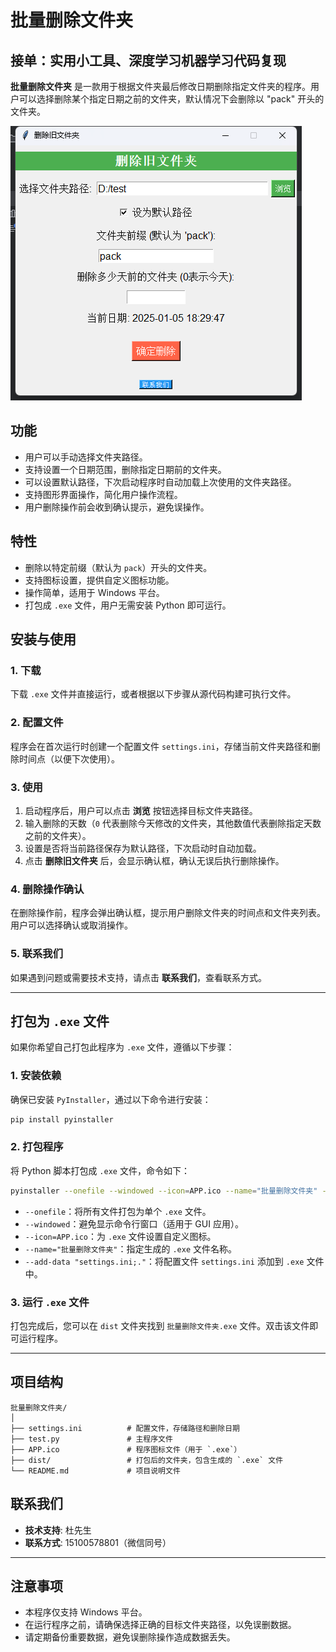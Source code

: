 # 批量删除文件夹

## 接单：实用小工具、深度学习机器学习代码复现

**批量删除文件夹** 是一款用于根据文件夹最后修改日期删除指定文件夹的程序。用户可以选择删除某个指定日期之前的文件夹，默认情况下会删除以 "pack" 开头的文件夹。

![image-20250105183005541](.\assets\image-20250105183005541.png)

## 功能

- 用户可以手动选择文件夹路径。
- 支持设置一个日期范围，删除指定日期前的文件夹。
- 可以设置默认路径，下次启动程序时自动加载上次使用的文件夹路径。
- 支持图形界面操作，简化用户操作流程。
- 用户删除操作前会收到确认提示，避免误操作。

## 特性

- 删除以特定前缀（默认为 `pack`）开头的文件夹。
- 支持图标设置，提供自定义图标功能。
- 操作简单，适用于 Windows 平台。
- 打包成 `.exe` 文件，用户无需安装 Python 即可运行。

## 安装与使用

### 1. 下载

下载 `.exe` 文件并直接运行，或者根据以下步骤从源代码构建可执行文件。

### 2. 配置文件

程序会在首次运行时创建一个配置文件 `settings.ini`，存储当前文件夹路径和删除时间点（以便下次使用）。

### 3. 使用

1. 启动程序后，用户可以点击 **浏览** 按钮选择目标文件夹路径。
2. 输入删除的天数（`0` 代表删除今天修改的文件夹，其他数值代表删除指定天数之前的文件夹）。
3. 设置是否将当前路径保存为默认路径，下次启动时自动加载。
4. 点击 **删除旧文件夹** 后，会显示确认框，确认无误后执行删除操作。

### 4. 删除操作确认

在删除操作前，程序会弹出确认框，提示用户删除文件夹的时间点和文件夹列表。用户可以选择确认或取消操作。

### 5. 联系我们

如果遇到问题或需要技术支持，请点击 **联系我们**，查看联系方式。

------

## 打包为 `.exe` 文件

如果你希望自己打包此程序为 `.exe` 文件，遵循以下步骤：

### 1. 安装依赖

确保已安装 `PyInstaller`，通过以下命令进行安装：

```bash
pip install pyinstaller
```

### 2. 打包程序

将 Python 脚本打包成 `.exe` 文件，命令如下：

```bash
pyinstaller --onefile --windowed --icon=APP.ico --name="批量删除文件夹" --add-data "settings.ini;." test.py
```

- `--onefile`：将所有文件打包为单个 `.exe` 文件。
- `--windowed`：避免显示命令行窗口（适用于 GUI 应用）。
- `--icon=APP.ico`：为 `.exe` 文件设置自定义图标。
- `--name="批量删除文件夹"`：指定生成的 `.exe` 文件名称。
- `--add-data "settings.ini;."`：将配置文件 `settings.ini` 添加到 `.exe` 文件中。

### 3. 运行 `.exe` 文件

打包完成后，您可以在 `dist` 文件夹找到 `批量删除文件夹.exe` 文件。双击该文件即可运行程序。

------

## 项目结构

```
批量删除文件夹/
│
├── settings.ini          # 配置文件，存储路径和删除日期
├── test.py               # 主程序文件
├── APP.ico               # 程序图标文件（用于 `.exe`）
├── dist/                 # 打包后的文件夹，包含生成的 `.exe` 文件
└── README.md             # 项目说明文件
```

## 联系我们

- **技术支持**: 杜先生
- **联系方式**: 15100578801（微信同号）

------

## 注意事项

- 本程序仅支持 Windows 平台。
- 在运行程序之前，请确保选择正确的目标文件夹路径，以免误删数据。
- 请定期备份重要数据，避免误删除操作造成数据丢失。
